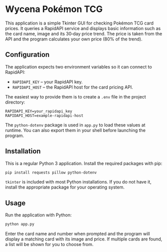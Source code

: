 # Wycena Pokémon TCG

This application is a simple Tkinter GUI for checking Pokémon TCG card prices.
It queries a RapidAPI service and displays basic information such as the card
name, image and its 30‑day price trend. The price is taken from the API and the
program calculates your own price (80% of the trend).

## Configuration

The application expects two environment variables so it can connect to RapidAPI:

- `RAPIDAPI_KEY` – your RapidAPI key.
- `RAPIDAPI_HOST` – the RapidAPI host for the card pricing API.

The easiest way to provide them is to create a `.env` file in the project
directory:

```text
RAPIDAPI_KEY=your_rapidapi_key
RAPIDAPI_HOST=example-rapidapi-host
```

The `python-dotenv` package is used in `app.py` to load these values at runtime.
You can also export them in your shell before launching the program.

## Installation

This is a regular Python 3 application. Install the required packages with
pip:

```bash
pip install requests pillow python-dotenv
```

`tkinter` is included with most Python installations. If you do not have it,
install the appropriate package for your operating system.

## Usage

Run the application with Python:

```bash
python app.py
```

Enter the card name and number when prompted and the program will display
a matching card with its image and price. If multiple cards are found, a list
will be shown for you to choose from.

